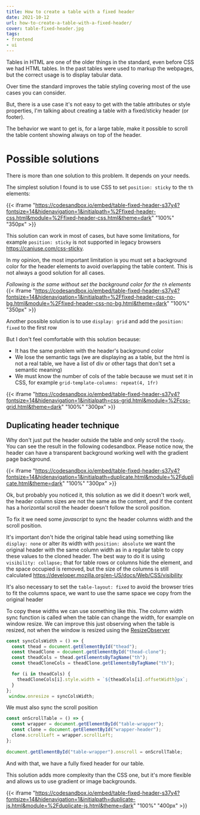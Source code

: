 ```yaml
---
title: How to create a table with a fixed header
date: 2021-10-12
url: how-to-create-a-table-with-a-fixed-header/
cover: table-fixed-header.jpg
tags:
- frontend
- ui
---
```

Tables in HTML are one of the older things in the standard, even before CSS we had HTML tables. In the past tables were used to markup the webpages, but the correct usage is to display tabular data.

Over time the standard improves the table styling covering most of the use cases you can consider.

But, there is a use case it's not easy to get with the table attributes or style properties, I'm talking about creating a table with a fixed/sticky header (or footer).

The behavior we want to get is, for a large table, make it possible to scroll the table content showing always on top of the header.

# Possible solutions
There is more than one solution to this problem. It depends on your needs.

The simplest solution I found is to use CSS to set `position: sticky` to the `th` elements: 

{{< iframe "https://codesandbox.io/embed/table-fixed-header-s37y4?fontsize=14&hidenavigation=1&initialpath=%2Ffixed-header-css.html&module=%2Ffixed-header-css.html&theme=dark" "100%" "350px" >}}

This solution can work in most of cases, but have some limitations, for example `position: sticky` is not supported in legacy browsers https://caniuse.com/css-sticky. 

In my opinion, the most important limitation is you must set a background color for the header elements to avoid overlapping the table content. This is not always a good solution for all cases.

_Following is the same without set the background color for the `th` elements_
{{< iframe "https://codesandbox.io/embed/table-fixed-header-s37y4?fontsize=14&hidenavigation=1&initialpath=%2Ffixed-header-css-no-bg.html&module=%2Ffixed-header-css-no-bg.html&theme=dark" "100%" "350px" >}}

Another possible solution is to use `display: grid` and add the `position: fixed` to the first row

But I don't feel comfortable with this solution because:
* It has the same problem with the header's background color 
* We lose the semantic tags (we are displaying as a table, but the html is not a real table, we have a list of div or other tags that don't set a semantic meaning)
* We must know the number of cols of the table because we must set it in CSS, for example `grid-template-columns: repeat(4, 1fr)`

{{< iframe "https://codesandbox.io/embed/table-fixed-header-s37y4?fontsize=14&hidenavigation=1&initialpath=css-grid.html&module=%2Fcss-grid.html&theme=dark" "100%" "300px" >}}


## Duplicating header technique
Why don't just put the header outside the table and only scroll the `tbody`. You can see the result in the following codesandbox. Please notice now, the header can have a transparent background working well with the gradient page background.

{{< iframe "https://codesandbox.io/embed/table-fixed-header-s37y4?fontsize=14&hidenavigation=1&initialpath=duplicate.html&module=%2Fduplicate.html&theme=dark" "100%" "300px" >}}

Ok, but probably you noticed it, this solution as we did it doesn't work well, the header column sizes are not the same as the content, and if the content has a horizontal scroll the header doesn't follow the scroll position.

To fix it we need some _javascript_ to sync the header columns width and the scroll position.

It's important don't hide the original table head using something like `display: none` or alter its width with `position: absolute` we want the original header with the same column width as in a regular table to copy these values to the cloned header. The best way to do it is using `visibility: collapse;` that for table rows or columns hide the element, and the space occupied is removed, but the size of the columns is still calculated https://developer.mozilla.org/en-US/docs/Web/CSS/visibility 

It's also necessary to set the `table-layout: fixed` to avoid the browser tries to fit the columns space, we want to use the same space we copy from the original header 

To copy these widths we can use something like this. The column width sync function is called when the table can change the width, for example on window resize. We can improve this just observing when the table is resized, not when the window is resized using the [ResizeObserver](https://developer.mozilla.org/en-US/docs/Web/API/ResizeObserver)
```js
const syncColsWidth = () => {
  const thead = document.getElementById("thead");
  const theadClone = document.getElementById("thead-clone");
  const theadCols = thead.getElementsByTagName("th");
  const theadCloneCols = theadClone.getElementsByTagName("th");

  for (i in theadCols) {
    theadCloneCols[i].style.width = `${theadCols[i].offsetWidth}px`;
  }
};
 window.onresize = syncColsWidth;
```

We must also sync the scroll position

```js
const onScrollTable = () => {
  const wrapper = document.getElementById("table-wrapper");
  const clone = document.getElementById("wrapper-header");
  clone.scrollLeft = wrapper.scrollLeft;
};
       
document.getElementById("table-wrapper").onscroll = onScrollTable;
```

And with that, we have a fully fixed header for our table.

This solution adds more complexity than the CSS one, but it's more flexible and allows us to use gradient or image backgrounds. 


{{< iframe "https://codesandbox.io/embed/table-fixed-header-s37y4?fontsize=14&hidenavigation=1&initialpath=duplicate-js.html&module=%2Fduplicate-js.html&theme=dark" "100%" "400px" >}}


